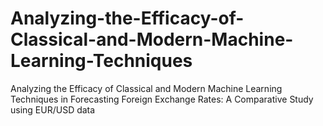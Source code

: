 # Analyzing-the-Efficacy-of-Classical-and-Modern-Machine-Learning-Techniques
Analyzing the Efficacy of Classical and Modern Machine Learning Techniques in Forecasting Foreign Exchange Rates: A Comparative Study using EUR/USD data
